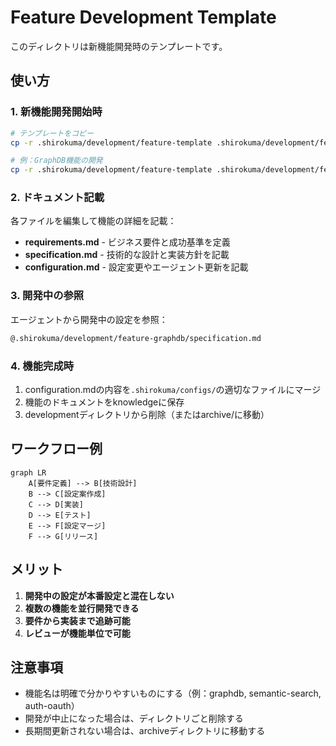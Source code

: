 # Feature Development Template

このディレクトリは新機能開発時のテンプレートです。

## 使い方

### 1. 新機能開発開始時
```bash
# テンプレートをコピー
cp -r .shirokuma/development/feature-template .shirokuma/development/feature-[機能名]

# 例：GraphDB機能の開発
cp -r .shirokuma/development/feature-template .shirokuma/development/feature-graphdb
```

### 2. ドキュメント記載
各ファイルを編集して機能の詳細を記載：

- **requirements.md** - ビジネス要件と成功基準を定義
- **specification.md** - 技術的な設計と実装方針を記載
- **configuration.md** - 設定変更やエージェント更新を記載

### 3. 開発中の参照
エージェントから開発中の設定を参照：
```markdown
@.shirokuma/development/feature-graphdb/specification.md
```

### 4. 機能完成時
1. configuration.mdの内容を`.shirokuma/configs/`の適切なファイルにマージ
2. 機能のドキュメントをknowledgeに保存
3. developmentディレクトリから削除（またはarchive/に移動）

## ワークフロー例

```mermaid
graph LR
    A[要件定義] --> B[技術設計]
    B --> C[設定案作成]
    C --> D[実装]
    D --> E[テスト]
    E --> F[設定マージ]
    F --> G[リリース]
```

## メリット

1. **開発中の設定が本番設定と混在しない**
2. **複数の機能を並行開発できる**
3. **要件から実装まで追跡可能**
4. **レビューが機能単位で可能**

## 注意事項

- 機能名は明確で分かりやすいものにする（例：graphdb, semantic-search, auth-oauth）
- 開発が中止になった場合は、ディレクトリごと削除する
- 長期間更新されない場合は、archiveディレクトリに移動する